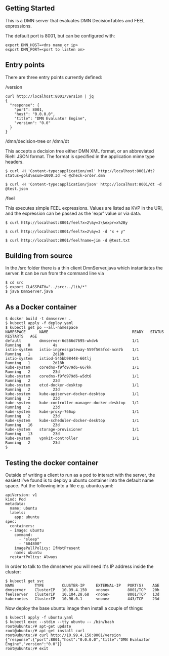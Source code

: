 ## Getting Started

This is a DMN server that evaluates DMN DecisionTables and FEEL expressions.

The default port is 8001, but can be configured with:

```
export DMN_HOST=<dns name or ip>
export DMN_PORT=<port to listen on>
```

## Entry points

There are three entry points currently defined:

/version
```
curl http://localhost:8001/version | jq
{
  "response": {
    "port": 8001,
    "host": "0.0.0.0",
    "title": "DMN Evaluator Engine",
    "version": "0.0"
  }
}
```

/dmn/decision-tree or /dmn/dt

This accepts a decision tree either DMN XML format, or an abbreviated Riehl JSON format. The format is specified in the application mime type headers. 
```
$ curl -H 'Content-type:application/xml' http://localhost:8001/dt?status=gold\&sum=1000.3d -d @check-order.dmn

$ curl -H 'Content-type:application/json' http://localhost:8001/dt -d @test.json
```

/feel

This executes simple FEEL expressions. Values are listed as KVP in the URI, and the expression can be passed as the 'expr' value or via data.
```
$ curl http://localhost:8001/feel?x=2\&y=3\&expr=x%2By

$ curl http://localhost:8001/feel?x=2\&y=3 -d "x + y"

$ curl http://localhost:8001/feel?name=jim -d @test.txt
```

## Building from source

In the /src folder there is a thin client DmnServer.java which instantiates the server. It can be run from the command line via

```
$ cd src
$ export CLASSPATH="../src:../lib/*"
$ java DmnServer.java
```

## As a Docker container

```
$ docker build -t dmnserver .
$ kubectl apply -f deploy.yaml
$ kubectl get po --all-namespace
NAMESPACE      NAME                                     READY   STATUS    RESTARTS   AGE
default        dmnserver-6d566d7695-wkdvk               1/1     Running   0          4s
istio-system   istio-ingressgateway-559f565fcd-ncn7b    1/1     Running   1          2d18h
istio-system   istiod-545bb98448-66tlj                  1/1     Running   1          2d18h
kube-system    coredns-f9fd979d6-667kk                  1/1     Running   2          23d
kube-system    coredns-f9fd979d6-w5dt6                  1/1     Running   2          23d
kube-system    etcd-docker-desktop                      1/1     Running   2          23d
kube-system    kube-apiserver-docker-desktop            1/1     Running   2          23d
kube-system    kube-controller-manager-docker-desktop   1/1     Running   2          23d
kube-system    kube-proxy-766xp                         1/1     Running   2          23d
kube-system    kube-scheduler-docker-desktop            1/1     Running   16         23d
kube-system    storage-provisioner                      1/1     Running   13         23d
kube-system    vpnkit-controller                        1/1     Running   2          23d
$
```

## Testing the docker container

Outside of writing a client to run as a pod to interact with the server, the easiest I've found is to deploy a ubuntu 
container into the default name space. Put the following into a file e.g. ubuntu.yaml:


```
apiVersion: v1
kind: Pod
metadata:
  name: ubuntu
  labels:
    app: ubuntu
spec:
  containers:
  - image: ubuntu
    command:
      - "sleep"
      - "604800"
    imagePullPolicy: IfNotPresent
    name: ubuntu
  restartPolicy: Always
```

In order to talk to the dmnserver you will need it's IP address inside the cluster:

```
$ kubectl get svc
NAME         TYPE        CLUSTER-IP     EXTERNAL-IP   PORT(S)    AGE
dmnserver    ClusterIP   10.99.4.150    <none>        8001/TCP   20h
feelserver   ClusterIP   10.104.28.68   <none>        8001/TCP   13d
kubernetes   ClusterIP   10.96.0.1      <none>        443/TCP    23d
```

Now deploy the base ubuntu image then install a couple of things:

```
$ kubectl apply -f ubuntu.yaml
$ kubectl exec --stdin --tty ubuntu -- /bin/bash
root@ubuntu:/# apt-get update
root@ubuntu:/# apt-get install curl
root@ubuntu:/# curl http://10.99.4.150:8001/version
{"response":{"port":8001,"host":"0.0.0.0","title":"DMN Evaluator Engine","version":"0.0"}}
root@ubuntu:/# exit
```

